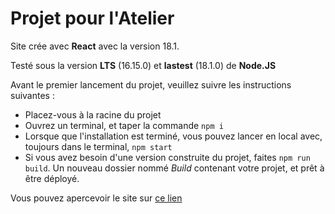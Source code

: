# Projet pour l'Atelier

Site crée avec **React** avec la version 18.1.

Testé sous la version **LTS** (16.15.0) et **lastest** (18.1.0) de **Node.JS**

Avant le premier lancement du projet, veuillez suivre les instructions suivantes :

- Placez-vous à la racine du projet
- Ouvrez un terminal, et taper la commande `npm i`
- Lorsque que l'installation est terminé, vous pouvez lancer en local avec, toujours dans le terminal, `npm start`
- Si vous avez besoin d'une version construite du projet, faites `npm run build`. Un nouveau dossier nommé _Build_ contenant votre projet, et prêt à être déployé.

Vous pouvez apercevoir le site sur [ce lien](https://latelier-test.herokuapp.com/)
